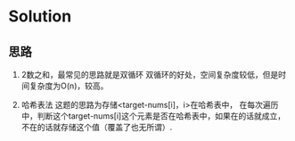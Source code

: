 # Solution

## 思路
1. 2数之和，最常见的思路就是双循环
双循环的好处，空间复杂度较低，但是时间复杂度为O(n)，较高。

2. 哈希表法
这题的思路为存储<target-nums[i]，i>在哈希表中，
在每次遍历中，判断这个target-nums[i]这个元素是否在哈希表中，如果在的话就成立，不在的话就存储这个值（覆盖了也无所谓）.